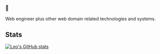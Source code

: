 ### 👋

Web engineer plus other web domain related technologies and systems.

## Stats
[![Leo's GitHub stats](https://github-readme-stats.vercel.app/api?username=its-leofisher&count_private=true)](https://github.com/its-leofisher/github-readme-stats)


<!--
**its-leofisher/its-leofisher** is a ✨ _special_ ✨ repository because its `README.md` (this file) appears on your GitHub profile.

Here are some ideas to get you started:

- 🔭 I’m currently working on ...
- 🌱 I’m currently learning ...
- 👯 I’m looking to collaborate on ...
- 🤔 I’m looking for help with ...
- 💬 Ask me about ...
- 📫 How to reach me: ...
- 😄 Pronouns: ...
- ⚡ Fun fact: ...
-->

